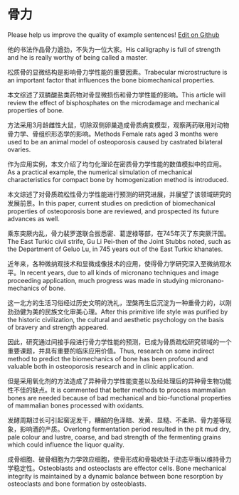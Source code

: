 # 骨力

Please help us improve the quality of example sentences! [Edit on Github](https://github.com/jiyushe/jiyu-example-sentence-source/blob/main/chinese/guli_3.md)

<p><span class="chinese">他的书法作品骨力遒劲，不失为一位大家。</span><span class="english">His calligraphy is full of strength and he is really worthy of being called a master.</span></p>

<p><span class="chinese">松质骨的显微结构是影响骨力学性能的重要因素。</span><span class="english">Trabecular microstructure is an important factor that influences the bone biomechanical properties.</span></p>

<p><span class="chinese">本文综述了双膦酸盐类药物对骨显微损伤和骨力学性能的影响。</span><span class="english">This article will review the effect of bisphosphates on the microdamage and mechanical properties of bone.</span></p>

<p><span class="chinese">方法采用3月龄雌性大鼠，切除双侧卵巢造成骨质病变模型，观察两药联用对动物骨力学、骨组织形态学的影响。</span><span class="english">Methods Female rats aged 3 months were used to be an animal model of osteoporosis caused by castrated bilateral ovaries.</span></p>

<p><span class="chinese">作为应用实例，本文介绍了均匀化理论在密质骨力学性能的数值模拟中的应用。</span><span class="english">As a practical example, the numerical simulation of mechanical characteristics for compact bone by homogenization method is introduced.</span></p>

<p><span class="chinese">本文综述了对骨质疏松性骨力学性能进行预测的研究进展，并展望了该领域研究的发展前景。</span><span class="english">In this paper, current studies on prediction of biomechanical properties of osteoporosis bone are reviewed, and prospected its future advances as well.</span></p>

<p><span class="chinese">乘东突厥内乱，骨力裴罗遂联合拔悉密、葛逻禄等部，在745年灭了东突厥汗国。</span><span class="english">The East Turkic civil strife, Gu Li Pei-then of the Joint Stubbs noted, such as the Department of Geluo Lu, in 745 years out of the East Turkic khanates.</span></p>

<p><span class="chinese">近年来，各种微纳观技术和显微成像技术的应用，使得骨力学研究深入至微纳观水平。</span><span class="english">In recent years, due to all kinds of micronano techniques and image proceeding application, much progress was made in studying micronano-mechanics of bone.</span></p>

<p><span class="chinese">这一北方的生活习俗经过历史文明的洗礼，涅槃再生后沉淀为一种重骨力的，以刚劲劲健为美的民族文化审美心理。</span><span class="english">After this primitive life style was purified by the historic civilization, the cultural and aesthetic psychology on the basis of bravery and strength appeared.</span></p>

<p><span class="chinese">因此，研究通过间接手段进行骨力学性能的预测，已成为骨质疏松研究领域的一个重要课题，并具有重要的临床应用价值。</span><span class="english">Thus, research on some indirect method to predict the biomechanics of bone has been profound and valuable both in osteoporosis research and in clinic application.</span></p>

<p><span class="chinese">但是采用氧化剂的方法造成了异种骨力学性能变差以及经处理后的异种骨生物功能性不佳的缺点。</span><span class="english">It is commented that better methods to process mammalian bones are needed because of bad mechanical and bio-functional properties of mammalian bones processed with oxidants.</span></p>

<p><span class="chinese">发酵周期过长可引起窖泥发干，糟醅的色泽暗、发黄、显糙、不柔熟、骨力差等现象，影响酒的产质。</span><span class="english">Overlong fermentation period resulted in the pit mud dry, pale colour and lustre, coarse, and bad strength of the fermenting grains which could influence the liquor quality.</span></p>

<p><span class="chinese">成骨细胞、破骨细胞为力学效应细胞，使骨形成和骨吸收处于动态平衡以维持骨力学稳定性。</span><span class="english">Osteoblasts and osteoclasts are effector cells. Bone mechanical integrity is maintained by a dynamic balance between bone resorption by osteoclasts and bone formation by osteoblasts.</span></p>

